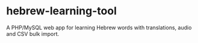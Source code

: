 # hebrew-learning-tool
A PHP/MySQL web app for learning Hebrew words with translations, audio and CSV bulk import.
